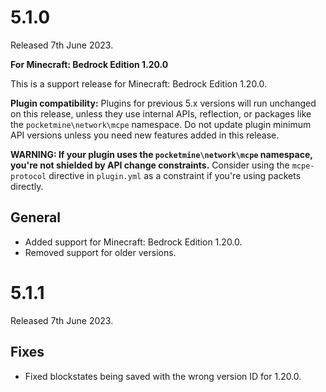 # 5.1.0
Released 7th June 2023.

**For Minecraft: Bedrock Edition 1.20.0**

This is a support release for Minecraft: Bedrock Edition 1.20.0.

**Plugin compatibility:** Plugins for previous 5.x versions will run unchanged on this release, unless they use internal APIs, reflection, or packages like the `pocketmine\network\mcpe` namespace.
Do not update plugin minimum API versions unless you need new features added in this release.

**WARNING: If your plugin uses the `pocketmine\network\mcpe` namespace, you're not shielded by API change constraints.**
Consider using the `mcpe-protocol` directive in `plugin.yml` as a constraint if you're using packets directly.

## General
- Added support for Minecraft: Bedrock Edition 1.20.0.
- Removed support for older versions.

# 5.1.1
Released 7th June 2023.

## Fixes
- Fixed blockstates being saved with the wrong version ID for 1.20.0.
